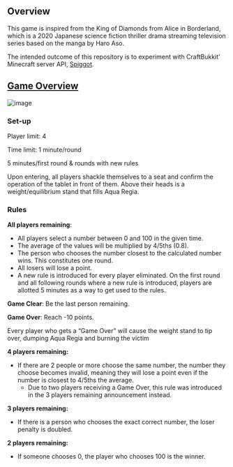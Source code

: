 ## Overview

This game is inspired from the King of Diamonds from Alice in Borderland, which is a 2020 Japanese science fiction thriller drama streaming television series based on the manga by Haro Aso.

The intended outcome of this repository is to experiment with CraftBukkit' Minecraft server API, [Spiggot](https://www.spigotmc.org/).

## [Game Overview](https://aliceinborderland.fandom.com/wiki/King_of_Diamonds)

![image](https://user-images.githubusercontent.com/75309623/210622365-47d606b4-7f0e-4e9d-9459-b85a80005ccc.png)


### Set-up
Player limit: 4

Time limit: 1 minute/round

5 minutes/first round & rounds with new rules

Upon entering, all players shackle themselves to a seat and confirm the operation of the tablet in front of them. Above their heads is a weight/equilibrium stand that fills Aqua Regia.

### Rules
**All players remaining**:

- All players select a number between 0 and 100 in the given time.
- The average of the values will be multiplied by 4/5ths (0.8).
- The person who chooses the number closest to the calculated number wins. This constitutes one round.
- All losers will lose a point.
- A new rule is introduced for every player eliminated. On the first round and all following rounds where a new rule is introduced, players are allotted 5 minutes as a way to get used to the rules.

**Game Clear**: Be the last person remaining.

**Game Over**: Reach -10 points.

Every player who gets a “Game Over” will cause the weight stand to tip over, dumping Aqua Regia and burning the victim

**4 players remaining:**

- If there are 2 people or more choose the same number, the number they choose becomes invalid, meaning they will lose a point even if the number is closest to 4/5ths the average.
  - Due to two players receiving a Game Over, this rule was introduced in the 3 players remaining announcement instead.
  
**3 players remaining:**

- If there is a person who chooses the exact correct number, the loser penalty is doubled.

**2 players remaining:**

- If someone chooses 0, the player who chooses 100 is the winner.

